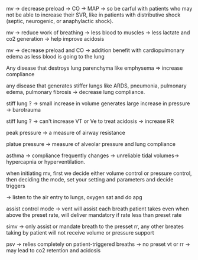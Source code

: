 mv -> decrease preload -> CO -> MAP -> so be carful with patients who may not be able to increase their SVR, like in patients with distributive shock (septic, neurogenic, or anaphylactic shock).

mv -> reduce work of breathing -> less blood to muscles -> less lactate and co2 generation -> help improve acidosis

mv -> decrease preload and CO -> addition benefit with cardiopulmonary edema as less blood is going to the lung

Any disease that destroys lung parenchyma like emphysema =>  increase compliance

any disease that generates stiffer lungs like ARDS, pneumonia, pulmonary edema, pulmonary fibrosis -> decrease lung compliance.

stiff lung ? -> small increase in volume generates large increase in pressure -> barotrauma

stiff lung ? -> can't increase VT or Ve to treat acidosis -> increase RR

peak pressure -> a measure of airway resistance

platue pressure -> measure of alveolar pressure and lung compliance

asthma -> compliance frequently changes -> unreliable tidal volumes-> hypercapnia or hyperventilation.

when initiating mv, first we decide either volume control or pressure control, then deciding the mode, set your setting and parameters and decide triggers

-> listen to the air entry to lungs, oxygen sat and do apg

assist control mode -> vent will assist each breath patient takes even when above the preset rate, will deliver mandatory if rate less than preset rate

simv -> only assist or mandate breath to the presset rr, any other breates taking by patient will not receive volume or pressure support

psv -> relies completely on patient-triggered breaths -> no preset vt or rr -> may lead to co2 retention and acidosis
